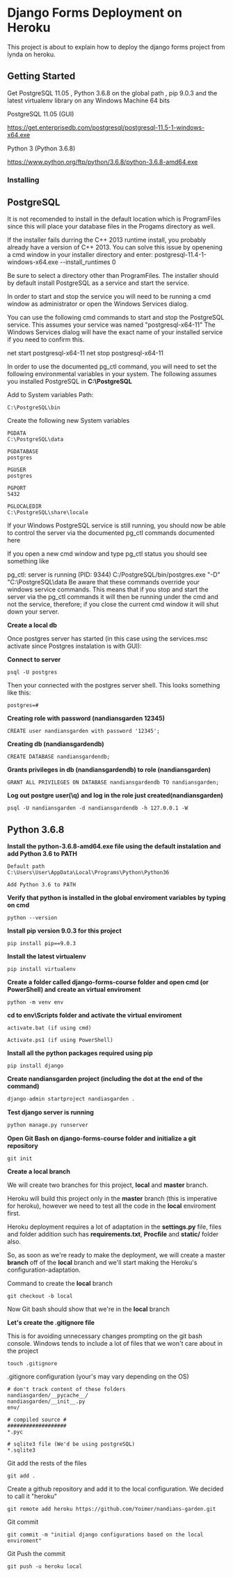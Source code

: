 # Django Forms Deployment on Heroku

This project is about to explain how to deploy the django forms project from lynda on heroku.

## Getting Started

Get PostgreSQL 11.05 , Python 3.6.8 on the global path , pip 9.0.3 and the latest virtualenv library on any Windows Machine 64 bits

PostgreSQL 11.05 (GUI)

https://get.enterprisedb.com/postgresql/postgresql-11.5-1-windows-x64.exe

Python 3 (Python 3.6.8)

https://www.python.org/ftp/python/3.6.8/python-3.6.8-amd64.exe


### Installing


## PostgreSQL

It is not recomended to install in the default location which is ProgramFiles since this will place your database files in the Progams directory as well.

If the installer fails durring the C++ 2013 runtime install, you probably already have a version of C++ 2013.
You can solve this issue by openening a cmd window in your installer directory and enter:
postgresql-11.4-1-windows-x64.exe --install_runtimes 0

Be sure to select a directory other than ProgramFiles.
The installer should by default install PostgreSQL as a service and start the service.

In order to start and stop the service you will need to be running a cmd window as administrator or open the Windows Services dialog.

You can use the following cmd commands to start and stop the PostgreSQL service.
This assumes your service was named "postgresql-x64-11"
The Windows Services dialog will have the exact name of your installed service if you need to confirm this.

net start postgresql-x64-11
net stop postgresql-x64-11

In order to use the documented pg_ctl command, you will need to set the following environmental variables in your system.
The following assumes you installed PostgreSQL in **C:\PostgreSQL**

Add to System variables Path:

```
C:\PostgreSQL\bin
```
Create the following new System variables

```
PGDATA
C:\PostgreSQL\data
```

```
PGDATABASE
postgres
```

```
PGUSER
postgres
```
```
PGPORT
5432
```

```
PGLOCALEDIR
C:\PostgreSQL\share\locale
```
If your Windows PostgreSQL service is still running, you should now be able to control the server via the documented pg_ctl commands documented here

If you open a new cmd window and type pg_ctl status you should see something like

pg_ctl: server is running (PID: 9344)
C:/PostgreSQL/bin/postgres.exe "-D" "C:\PostgreSQL\data
Be aware that these commands override your windows service commands.
This means that if you stop and start the server via the pg_ctl commands it will then be running under the cmd and not the service, therefore; if you close the current cmd window it will shut down your server.

**Create a local db**

Once postgres server has started (in this case using the services.msc activate since Postgres instalation is with GUI):


**Connect to server**
```
psql -U postgres
```

Then your connected with the postgres server shell. This looks something like this:
```
postgres=# 
```

**Creating role with password (nandiansgarden 12345)**
```
CREATE user nandiansgarden with password '12345';
```

**Creating db (nandiansgardendb)**

```
CREATE DATABASE nandiansgardendb;
```

**Grants privileges in db (nandiansgardendb) to role (nandiansgarden)**
```
GRANT ALL PRIVILEGES ON DATABASE nandiansgardendb TO nandiansgarden;
```

**Log out postgre user(\q) and log in the role just created(nandiansgarden)**
```
psql -U nandiansgarden -d nandiansgardendb -h 127.0.0.1 -W
```

## Python 3.6.8

**Install the python-3.6.8-amd64.exe file using the default instalation and add Python 3.6 to PATH**

```
Default path
C:\Users\User\AppData\Local\Programs\Python\Python36
```

```
Add Python 3.6 to PATH
```

**Verify that python is installed in the global enviroment variables by typing on cmd**

```
python --version
```

**Install pip version 9.0.3 for this project**

```
pip install pip==9.0.3
```

**Install the latest virtualenv**

```
pip install virtualenv
```

**Create a folder called django-forms-course folder and open cmd (or PowerShell) and create an virtual enviroment**

```
python -m venv env
```

**cd to env\Scripts folder and activate the virtual enviroment**

```
activate.bat (if using cmd)
```

```
Activate.ps1 (if using PowerShell)
```

**Install all the python packages required using pip**

```
pip install django
```

**Create nandiansgarden project (including the dot at the end of the command)**
``` python
django-admin startproject nandiasgarden .
```

**Test django server is running**
``` python
python manage.py runserver
```

**Open Git Bash on django-forms-course folder and initialize a git repository**
```
git init
```

**Create a local branch**

We will create two branches for this project, **local** and  **master** branch.

Heroku will build this project only in the **master** branch (this is imperative for heroku), however we need to test all the code in the **local** enviroment first.

Heroku deployment requires a lot of adaptation in the **settings.py** file, files and folder addition such has **requirements.txt**, **Procfile** and **static/** folder also.

So, as soon as we're ready to make the deployment, we will create a master **branch** off of the **local** branch and we'll
start making the Heroku's configuration-adaptation.

Command to create the **local** branch

```
git checkout -b local
```

Now Git bash should show that we're in the **local** branch

**Let's create the .gitignore file**

This is for avoiding unnecessary changes prompting on the git bash console. Windows tends to include a lot of files that we won't care about in the project

```
touch .gitignore
```
.gitignore configuration (your's may vary depending on the OS)

``` shell
# don't track content of these folders
nandiasgarden/__pycache__/
nandiasgarden/__init__.py
env/

# compiled source #
###################
*.pyc

# sqlite3 file (We'd be using postgreSQL)
*.sqlite3
```

Git add the rests of the files

```
git add .
```

Create a github repository and add it to the local configuration. We decided to call it "heroku"
```
git remote add heroku https://github.com/Yoimer/nandians-garden.git
```

Git commit
```
git commit -m "initial django configurations based on the local enviroment"
```

Git Push the commit
```
git push -u heroku local
```